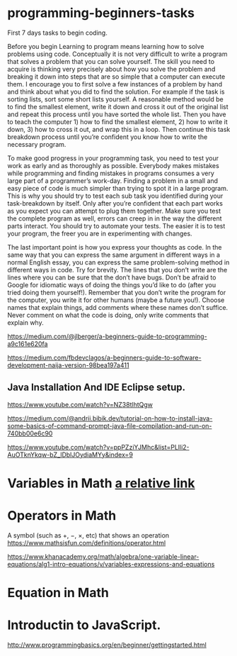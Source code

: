 # programming-beginners-tasks
First 7 days tasks to begin coding.

Before you begin
Learning to program means learning how to solve problems using code. Conceptually it is not very difficult to write a program that solves a problem that you can solve yourself. The skill you need to acquire is thinking very precisely about how you solve the problem and breaking it down into steps that are so simple that a computer can execute them. I encourage you to first solve a few instances of a problem by hand and think about what you did to find the solution. For example if the task is sorting lists, sort some short lists yourself. A reasonable method would be to find the smallest element, write it down and cross it out of the original list and repeat this process until you have sorted the whole list. Then you have to teach the computer 1) how to find the smallest element, 2) how to write it down, 3) how to cross it out, and wrap this in a loop. Then continue this task breakdown process until you’re confident you know how to write the necessary program.

To make good progress in your programming task, you need to test your work as early and as thoroughly as possible. Everybody makes mistakes while programming and finding mistakes in programs consumes a very large part of a programmer’s work-day. Finding a problem in a small and easy piece of code is much simpler than trying to spot it in a large program. This is why you should try to test each sub task you identified during your task-breakdown by itself. Only after you’re confident that each part works as you expect you can attempt to plug them together. Make sure you test the complete program as well, errors can creep in in the way the different parts interact. You should try to automate your tests. The easier it is to test your program, the freer you are in experimenting with changes.

The last important point is how you express your thoughts as code. In the same way that you can express the same argument in different ways in a normal English essay, you can express the same problem-solving method in different ways in code. Try for brevity. The lines that you don’t write are the lines where you can be sure that the don’t have bugs. Don’t be afraid to Google for idiomatic ways of doing the things you’d like to do (after you tried doing them yourself!). Remember that you don’t write the program for the computer, you write it for other humans (maybe a future you!). Choose names that explain things, add comments where these names don’t suffice. Never comment on what the code is doing, only write comments that explain why.

https://medium.com/@jlberger/a-beginners-guide-to-programming-a9c161e620fa

https://medium.com/fbdevclagos/a-beginners-guide-to-software-development-naija-version-98bea197a411
## Java Installation And IDE Eclipse setup.
https://www.youtube.com/watch?v=NZ38tlhtQgw

https://medium.com/@andrii.bibik.dev/tutorial-on-how-to-install-java-some-basics-of-command-prompt-java-file-compilation-and-run-on-740bb00e6c90

https://www.youtube.com/watch?v=ppPZziYJMhc&list=PLlli2-AuOTknYkqw-bZ_lDblJOydiaMYy&index=9

# Variables in Math [a relative link](variables.md)

# Operators in Math
A symbol (such as +, −, ×, etc) that shows an operation
https://www.mathsisfun.com/definitions/operator.html

https://www.khanacademy.org/math/algebra/one-variable-linear-equations/alg1-intro-equations/v/variables-expressions-and-equations


# Equation in Math


# Introductin to JavaScript.
http://www.programmingbasics.org/en/beginner/gettingstarted.html


